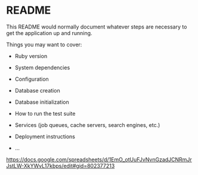 # README

This README would normally document whatever steps are necessary to get the
application up and running.

Things you may want to cover:

* Ruby version

* System dependencies

* Configuration

* Database creation

* Database initialization

* How to run the test suite

* Services (job queues, cache servers, search engines, etc.)

* Deployment instructions

* ...

https://docs.google.com/spreadsheets/d/1EmO_otUuFJvNvnGzadJCNRmJrJstLW-XkYWvL17kbps/edit#gid=802377213
